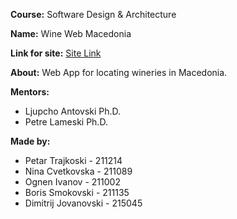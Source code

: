 **Course:** Software Design & Architecture

**Name:** Wine Web Macedonia

**Link for site:** [Site Link](http://ec2-16-171-241-252.eu-north-1.compute.amazonaws.com/)

**About:** Web App for locating wineries in Macedonia.

**Mentors:** 
- Ljupcho Antovski Ph.D.
- Petre Lameski Ph.D.

**Made by:**
- Petar Trajkoski - 211214  
- Nina Cvetkovska - 211089
- Ognen Ivanov - 211002 
- Boris Smokovski - 211135 
- Dimitrij Jovanovski - 215045
